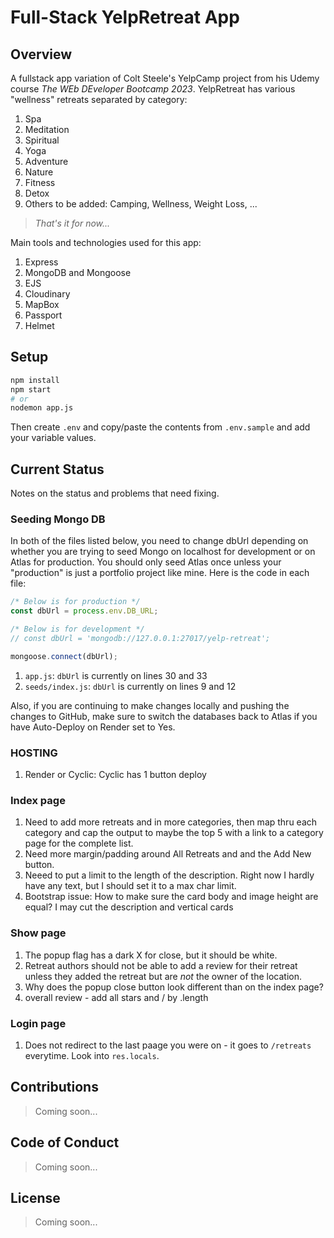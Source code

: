 # Full-Stack YelpRetreat App

## Overview

A fullstack app variation of Colt Steele's YelpCamp project from his Udemy course _The WEb DEveloper Bootcamp 2023_. YelpRetreat has various "wellness" retreats separated by category:

1. Spa
2. Meditation
3. Spiritual
4. Yoga
5. Adventure
6. Nature
7. Fitness
8. Detox
9. Others to be added: Camping, Wellness, Weight Loss, ...

> _That's it for now..._

Main tools and technologies used for this app:

1. Express
2. MongoDB and Mongoose
3. EJS
4. Cloudinary
5. MapBox
6. Passport
7. Helmet

## Setup

```sh
npm install
npm start
# or
nodemon app.js
```

Then create `.env` and copy/paste the contents from `.env.sample` and add your variable values.

## Current Status

Notes on the status and problems that need fixing.

### Seeding Mongo DB

In both of the files listed below, you need to change dbUrl depending on whether you are trying to seed Mongo on localhost for development or on Atlas for production. You should only seed Atlas once unless your "production" is just a portfolio project like mine. Here is the code in each file:

```js
/* Below is for production */
const dbUrl = process.env.DB_URL;

/* Below is for development */
// const dbUrl = 'mongodb://127.0.0.1:27017/yelp-retreat';

mongoose.connect(dbUrl);
```

1. `app.js`: `dbUrl` is currently on lines 30 and 33
2. `seeds/index.js`: `dbUrl` is currently on lines 9 and 12

Also, if you are continuing to make changes locally and pushing the changes to GitHub, make sure to switch the databases back to Atlas if you have Auto-Deploy on Render set to Yes.

### HOSTING

1. Render or Cyclic: Cyclic has 1 button deploy

### Index page

1. Need to add more retreats and in more categories, then map thru each category and cap the output to maybe the top 5 with a link to a category page for the complete list.
2. Need more margin/padding around All Retreats and and the Add New button.
3. Neeed to put a limit to the length of the description. Right now I hardly have any text, but I should set it to a max char limit.
4. Bootstrap issue: How to make sure the card body and image height are equal? I may cut the description and vertical cards

### Show page

1. The popup flag has a dark X for close, but it should be white.
2. Retreat authors should not be able to add a review for their retreat unless they added the retreat but are _not_ the owner of the location.
3. Why does the popup close button look different than on the index page?
4. overall review - add all stars and / by .length

### Login page

1. Does not redirect to the last paage you were on - it goes to `/retreats` everytime. Look into `res.locals`.

## Contributions

> Coming soon...

## Code of Conduct

> Coming soon...

## License

> Coming soon...
